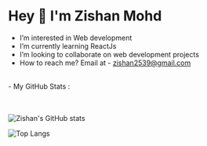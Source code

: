 # Hey 👋 I'm Zishan Mohd

- I’m interested in Web development 
- I’m currently learning ReactJs
- I’m looking to collaborate on web development projects
- How to reach me? Email at - zishan2539@gmail.com
<br/>
- My GitHub Stats :
<br/><br/><br/>

![Zishan's GitHub stats](https://github-readme-stats.vercel.app/api?username=Zishan-7&show_icons=true&theme=radical)

![Top Langs](https://github-readme-stats.vercel.app/api/top-langs/?username=Zishan-7)



<!--  <img align="left" src="https://github-readme-stats.vercel.app/api?username=Zishan-7&show_icons=true&locale=en&count_private=true&hide_border=true&title_color=fff&text_color=ddd&icon_color=1CADFB&bg_color=0F2D3D&include_all_commits=true"> -->

<!---
Zishan-7/Zishan-7 is a ✨ special ✨ repository because its `README.md` (this file) appears on your GitHub profile.
You can click the Preview link to take a look at your changes.
--->
